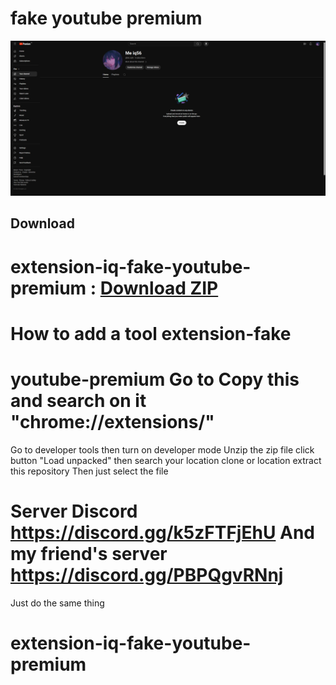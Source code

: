 # fake youtube premium

![fake-youtube.premium](./docs/screenshot1.png)

##  Download 
 #  extension-iq-fake-youtube-premium : [Download ZIP](https://github.com/Meiq56/extension-iq-fake-youtube-premium/archive/refs/heads/main.zip)

#  How to add a tool extension-fake 
#  youtube-premium Go to Copy this and search on it "chrome://extensions/" 
 Go to developer tools then turn on developer mode 
 Unzip the zip file 
 click button "Load unpacked" then search your location clone or location extract this repository Then just select the file

# Server Discord 󠁛󠀣󠁢󠀲󠀹󠀰󠀹󠀰󠀬󠀣󠀸󠀳󠁣󠀷󠀸󠁤󠁝 https://discord.gg/k5zFTFjEhU And my friend's server https://discord.gg/PBPQgvRNnj

Just do the same thing
# extension-iq-fake-youtube-premium
